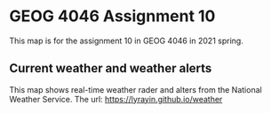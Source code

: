 # GEOG 4046 Assignment 10
This map is for the assignment 10 in GEOG 4046 in 2021 spring.

## Current weather and weather alerts
This map shows real-time weather rader and alters from the National Weather Service.
The url: <https://lyrayin.github.io/weather>
